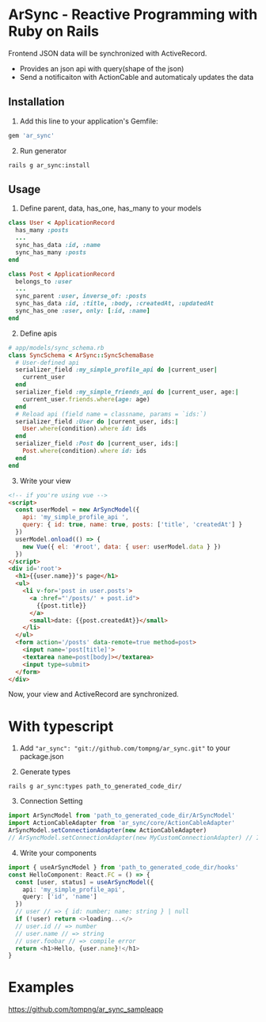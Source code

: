 # ArSync - Reactive Programming with Ruby on Rails

Frontend JSON data will be synchronized with ActiveRecord.

- Provides an json api with query(shape of the json)
- Send a notificaiton with ActionCable and automaticaly updates the data

## Installation

1. Add this line to your application's Gemfile:
```ruby
gem 'ar_sync'
```

2. Run generator
```shell
rails g ar_sync:install
```

## Usage

1. Define parent, data, has_one, has_many to your models
```ruby
class User < ApplicationRecord
  has_many :posts
  ...
  sync_has_data :id, :name
  sync_has_many :posts
end

class Post < ApplicationRecord
  belongs_to :user
  ...
  sync_parent :user, inverse_of: :posts
  sync_has_data :id, :title, :body, :createdAt, :updatedAt
  sync_has_one :user, only: [:id, :name]
end
```

2. Define apis
```ruby
# app/models/sync_schema.rb
class SyncSchema < ArSync::SyncSchemaBase
  # User-defined api
  serializer_field :my_simple_profile_api do |current_user|
    current_user
  end
  serializer_field :my_simple_friends_api do |current_user, age:|
    current_user.friends.where(age: age)
  end
  # Reload api (field name = classname, params = `ids:`)
  serializer_field :User do |current_user, ids:|
    User.where(condition).where id: ids
  end
  serializer_field :Post do |current_user, ids:|
    Post.where(condition).where id: ids
  end
end
```

3. Write your view
```html
<!-- if you're using vue -->
<script>
  const userModel = new ArSyncModel({
    api: 'my_simple_profile_api ',
    query: { id: true, name: true, posts: ['title', 'createdAt'] }
  })
  userModel.onload(() => {
    new Vue({ el: '#root', data: { user: userModel.data } })
  })
</script>
<div id='root'>
  <h1>{{user.name}}'s page</h1>
  <ul>
    <li v-for='post in user.posts'>
      <a :href="'/posts/' + post.id">
        {{post.title}}
      </a>
      <small>date: {{post.createdAt}}</small>
    </li>
  </ul>
  <form action='/posts' data-remote=true method=post>
    <input name='post[title]'>
    <textarea name=post[body]></textarea>
    <input type=submit>
  </form>
</div>
```
Now, your view and ActiveRecord are synchronized.


# With typescript
1. Add `"ar_sync": "git://github.com/tompng/ar_sync.git"` to your package.json

2. Generate types
```shell
rails g ar_sync:types path_to_generated_code_dir/
```

3. Connection Setting
```ts
import ArSyncModel from 'path_to_generated_code_dir/ArSyncModel'
import ActionCableAdapter from 'ar_sync/core/ActionCableAdapter'
ArSyncModel.setConnectionAdapter(new ActionCableAdapter)
// ArSyncModel.setConnectionAdapter(new MyCustomConnectionAdapter) // If you are using other transports
```

4. Write your components
```ts
import { useArSyncModel } from 'path_to_generated_code_dir/hooks'
const HelloComponent: React.FC = () => {
  const [user, status] = useArSyncModel({
    api: 'my_simple_profile_api',
    query: ['id', 'name']
  })
  // user // => { id: number; name: string } | null
  if (!user) return <>loading...</>
  // user.id // => number
  // user.name // => string
  // user.foobar // => compile error
  return <h1>Hello, {user.name}!</h1>
}
```

# Examples
https://github.com/tompng/ar_sync_sampleapp
